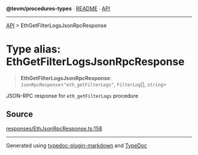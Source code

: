 **@tevm/procedures-types** ∙ [README](../README.md) ∙ [API](../API.md)

***

[API](../API.md) > EthGetFilterLogsJsonRpcResponse

# Type alias: EthGetFilterLogsJsonRpcResponse

> **EthGetFilterLogsJsonRpcResponse**: `JsonRpcResponse`\<`"eth_getFilterLogs"`, `FilterLog`[], `string`\>

JSON-RPC response for `eth_getFilterLogs` procedure

## Source

[responses/EthJsonRpcResponse.ts:158](https://github.com/evmts/tevm-monorepo/blob/main/core/procedures-types/src/responses/EthJsonRpcResponse.ts#L158)

***
Generated using [typedoc-plugin-markdown](https://www.npmjs.com/package/typedoc-plugin-markdown) and [TypeDoc](https://typedoc.org/)
